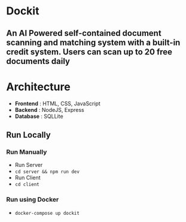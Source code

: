# **Dockit**

## An AI Powered self-contained document scanning and matching system with a built-in credit system. Users can scan up to 20 free documents daily

# Architecture

- **Frontend** : HTML, CSS, JavaScript
- **Backend** : NodeJS, Express
- **Database** : SQLLite

## Run Locally

### Run Manually

- Run Server
- `cd server && npm run dev`
- Run Client
- `cd client`

### Run using Docker

- `docker-compose up dockit`
